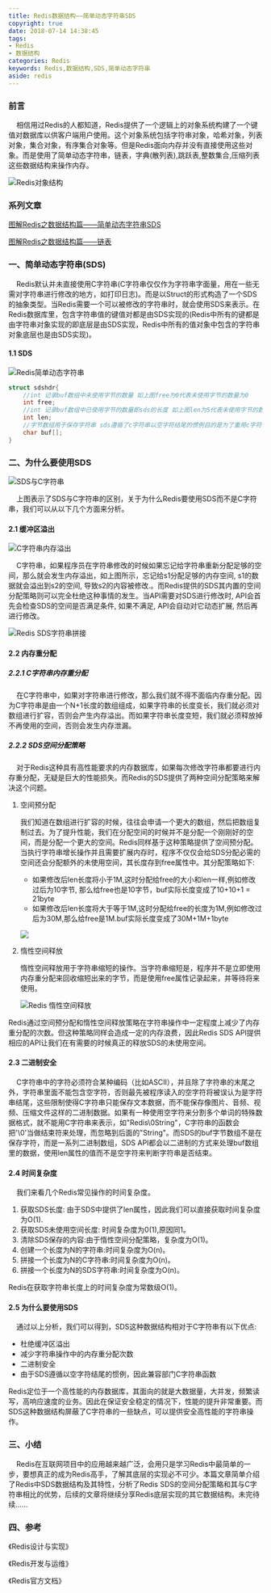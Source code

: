 ```yaml
---
title: Redis数据结构——简单动态字符串SDS
copyright: true
date: 2018-07-14 14:38:45
tags: 
- Redis
- 数据结构
categories: Redis
keywords: Redis,数据结构,SDS,简单动态字符串
aside: redis
---
```


### 前言

&nbsp;&nbsp;&nbsp;&nbsp;相信用过Redis的人都知道，Redis提供了一个逻辑上的对象系统构建了一个键值对数据库以供客户端用户使用。这个对象系统包括字符串对象，哈希对象，列表对象，集合对象，有序集合对象等。但是Redis面向内存并没有直接使用这些对象。而是使用了简单动态字符串，链表，字典(散列表),跳跃表,整数集合,压缩列表这些数据结构来操作内存。

<!--more-->

![Redis对象结构](http://hunter-image.oss-cn-beijing.aliyuncs.com/18-11-20/28083089.jpg)

### 系列文章

[图解Redis之数据结构篇——简单动态字符串SDS](http://blog.loading.ink/2018/11/14/%E5%9B%BE%E8%A7%A3Redis%E4%B9%8B%E6%95%B0%E6%8D%AE%E7%BB%93%E6%9E%84%E7%AF%87%E2%80%94%E2%80%94%E7%AE%80%E5%8D%95%E5%8A%A8%E6%80%81%E5%AD%97%E7%AC%A6%E4%B8%B2SDS/)

[图解Redis之数据结构篇——链表](http://blog.loading.ink/2018/11/15/%E5%9B%BE%E8%A7%A3Redis%E4%B9%8B%E6%95%B0%E6%8D%AE%E7%BB%93%E6%9E%84%E7%AF%87%E2%80%94%E2%80%94%E9%93%BE%E8%A1%A8/)

### 一、简单动态字符串(SDS)

&nbsp;&nbsp;&nbsp;&nbsp;Redis默认并未直接使用C字符串(C字符串仅仅作为字符串字面量，用在一些无需对字符串进行修改的地方，如打印日志)。而是以Struct的形式构造了一个SDS的抽象类型。当Redis需要一个可以被修改的字符串时，就会使用SDS来表示。在Redis数据库里，包含字符串值的键值对都是由SDS实现的(Redis中所有的键都是由字符串对象实现的即底层是由SDS实现，Redis中所有的值对象中包含的字符串对象底层也是由SDS实现)。

#### 1.1 SDS

![Redis简单动态字符串](http://hunter-image.oss-cn-beijing.aliyuncs.com/18-11-14/79800085.jpg)

```c
struct sdshdr{
    //int 记录buf数组中未使用字节的数量 如上图free为0代表未使用字节的数量为0
    int free;
    //int 记录buf数组中已使用字节的数量即sds的长度 如上图len为5代表未使用字节的数量为5
    int len;
    //字节数组用于保存字符串 sds遵循了c字符串以空字符结尾的惯例目的是为了重用c字符串函数库里的函数
    char buf[];
}
```

### 二、为什么要使用SDS

![SDS与C字符串](http://hunter-image.oss-cn-beijing.aliyuncs.com/18-11-14/84760041.jpg)

&nbsp;&nbsp;&nbsp;&nbsp;上图表示了SDS与C字符串的区别，关于为什么Redis要使用SDS而不是C字符串，我们可以从以下几个方面来分析。

#### 2.1 缓冲区溢出

![C字符串内存溢出](http://hunter-image.oss-cn-beijing.aliyuncs.com/18-11-14/95803102.jpg)

&nbsp;&nbsp;&nbsp;&nbsp;C字符串，如果程序员在字符串修改的时候如果忘记给字符串重新分配足够的空间，那么就会发生内存溢出，如上图所示，忘记给s1分配足够的内存空间, s1的数据就会溢出到s2的空间, 导致s2的内容被修改.。而Redis提供的SDS其内置的空间分配策略则可以完全杜绝这种事情的发生。当API需要对SDS进行修改时,  API会首先会检查SDS的空间是否满足条件, 如果不满足, API会自动对它动态扩展, 然后再进行修改。

![Redis SDS字符串拼接](http://hunter-image.oss-cn-beijing.aliyuncs.com/18-11-14/78147668.jpg)

#### 2.2 内存重分配

##### 2.2.1 C字符串内存重分配

&nbsp;&nbsp;&nbsp;&nbsp;在C字符串中，如果对字符串进行修改，那么我们就不得不面临内存重分配。因为C字符串是由一个N+1长度的数组组成，如果字符串的长度变长，我们就必须对数组进行扩容，否则会产生内存溢出。而如果字符串长度变短，我们就必须释放掉不再使用的空间，否则会发生内存泄漏。

##### 2.2.2 SDS空间分配策略

&nbsp;&nbsp;&nbsp;&nbsp;对于Redis这种具有高性能要求的内存数据库，如果每次修改字符串都要进行内存重分配，无疑是巨大的性能损失。而Redis的SDS提供了两种空间分配策略来解决这个问题。

1. 空间预分配

   我们知道在数组进行扩容的时候，往往会申请一个更大的数组，然后把数组复制过去。为了提升性能，我们在分配空间的时候并不是分配一个刚刚好的空间，而是分配一个更大的空间。Redis同样基于这种策略提供了空间预分配。当执行字符串增长操作并且需要扩展内存时，程序不仅仅会给SDS分配必需的空间还会分配额外的未使用空间，其长度存到free属性中。其分配策略如下:

   * 如果修改后len长度将小于1M,这时分配给free的大小和len一样,例如修改过后为10字节, 那么给free也是10字节，buf实际长度变成了10+10+1 = 21byte
   * 如果修改后len长度将大于等于1M,这时分配给free的长度为1M,例如修改过后为30M,那么给free是1M.buf实际长度变成了30M+1M+1byte

   ![](http://hunter-image.oss-cn-beijing.aliyuncs.com/18-11-14/45779204.jpg)

2. 惰性空间释放

   惰性空间释放用于字符串缩短的操作。当字符串缩短是，程序并不是立即使用内存重分配来回收缩短出来的字节，而是使用free属性记录起来，并等待将来使用。

   ![Redis 惰性空间释放](http://hunter-image.oss-cn-beijing.aliyuncs.com/18-11-14/46610277.jpg)

Redis通过空间预分配和惰性空间释放策略在字符串操作中一定程度上减少了内存重分配的次数。但这种策略同样会造成一定的内存浪费，因此Redis SDS API提供相应的API让我们在有需要的时候真正的释放SDS的未使用空间。

#### 2.3 二进制安全

&nbsp;&nbsp;&nbsp;&nbsp;C字符串中的字符必须符合某种编码（比如ASCII），并且除了字符串的末尾之外，字符串里面不能包含空字符，否则最先被程序读入的空字符将被误认为是字符串结尾，这些限制使得C字符串只能保存文本数据，而不能保存像图片、音频、视频、压缩文件这样的二进制数据。如果有一种使用空字符来分割多个单词的特殊数据格式，就不能用C字符串来表示，如"Redis\0String"，C字符串的函数会把'\0'当做结束符来处理，而忽略到后面的"String"。而SDS的buf字节数组不是在保存字符，而是一系列二进制数组，SDS API都会以二进制的方式来处理buf数组里的数据，使用len属性的值而不是空字符来判断字符串是否结束。

#### 2.4 时间复杂度

&nbsp;&nbsp;&nbsp;&nbsp;我们来看几个Redis常见操作的时间复杂度。

1. 获取SDS长度: 由于SDS中提供了len属性，因此我们可以直接获取时间复杂度为O(1).
2. 获取SDS未使用空间长度: 时间复杂度为0(1),原因同1。
3. 清除SDS保存的内容:由于惰性空间分配策略，复杂度为O(1)。
4. 创建一个长度为N的字符串:时间复杂度为O(n)。
5. 拼接一个长度为N的C字符串:时间复杂度为O(n)。
6. 拼接一个长度为N的SDS字符串:时间复杂度为O(n)。

Redis在获取字符串长度上的时间复杂度为常数级O(1)。

#### 2.5 为什么要使用SDS

&nbsp;&nbsp;&nbsp;&nbsp;通过以上分析，我们可以得到，SDS这种数据结构相对于C字符串有以下优点:

* 杜绝缓冲区溢出
* 减少字符串操作中的内存重分配次数
* 二进制安全
* 由于SDS遵循以空字符结尾的惯例，因此兼容部门C字符串函数

Redis定位于一个高性能的内存数据库，其面向的就是大数据量，大并发，频繁读写，高响应速度的业务。因此在保证安全稳定的情况下，性能的提升非常重要。而SDS这种数据结构屏蔽了C字符串的一些缺点，可以提供安全高性能的字符串操作。

### 三、小结

&nbsp;&nbsp;&nbsp;&nbsp;Redis在互联网项目中的应用越来越广泛，会用只是学习Redis中最简单的一步，要想真正的成为Redis高手，了解其底层的实现必不可少。本篇文章简单介绍了Redis中SDS数据结构及其特性，分析了Redis SDS的空间分配策略和其与C字符串相比的优势，后续的文章将继续分享Redis底层实现的其它数据结构。未完待续......

### 四、参考

《Redis设计与实现》

《Redis开发与运维》

《Redis官方文档》
